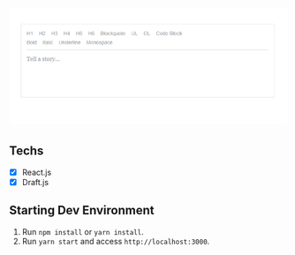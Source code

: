<h1 align="center">
    <img alt="richtext" title="richtext" src="/.github/screenshots/Capturar.PNG" />
</h1>

## Techs

- [x] React.js
- [x] Draft.js

## Starting Dev Environment

1. Run `npm install` or `yarn install`.<br />
2. Run `yarn start` and access `http://localhost:3000`.<br />
